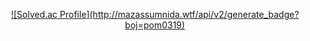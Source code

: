 <p align="center">
  <a href="solved.ac/pom0319">
    ![Solved.ac Profile](http://mazassumnida.wtf/api/v2/generate_badge?boj=pom0319)
  </a>
</p>
